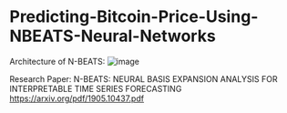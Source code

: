 # Predicting-Bitcoin-Price-Using-NBEATS-Neural-Networks

Architecture of N-BEATS:
![image](https://user-images.githubusercontent.com/49645682/129486828-0afa279c-7874-4e39-89e5-c40fbf7a0a80.png)

Research Paper: N-BEATS: NEURAL BASIS EXPANSION ANALYSIS FOR
INTERPRETABLE TIME SERIES FORECASTING
https://arxiv.org/pdf/1905.10437.pdf
